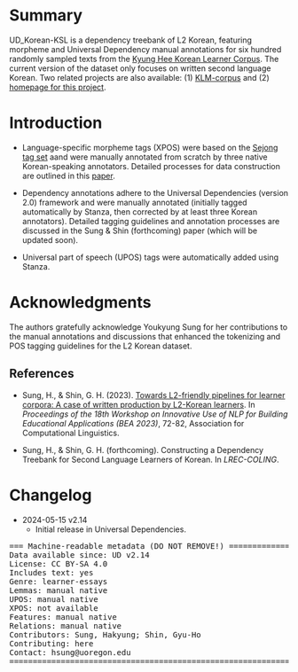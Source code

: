 # Summary

UD_Korean-KSL is a dependency treebank of L2 Korean, featuring morpheme and Universal Dependency manual annotations for six hundred randomly sampled texts from the [Kyung Hee Korean Learner Corpus](https://github.com/jungyeul/korean-learner-corpus). The current version of the dataset only focuses on written second language Korean. Two related projects are also available: (1) [KLM-corpus](https://github.com/NLPxL2Korean/KLM-corpus) and (2) [homepage for this project](https://github.com/NLPxL2Korean/L2KW-corpus).

# Introduction

- Language-specific morpheme tags (XPOS) were based on the [Sejong tag set](https://github.com/NLPxL2Korean/L2KW-corpus) aand were manually annotated from scratch by three native Korean-speaking annotators. Detailed processes for data construction are outlined in this [paper](https://aclanthology.org/2023.bea-1.6/).

- Dependency annotations adhere to the Universal Dependencies (version 2.0) framework and were manually annotated (initially tagged automatically by Stanza, then corrected by at least three Korean annotators). Detailed tagging guidelines and annotation processes are discussed in the Sung & Shin (forthcoming) paper (which will be updated soon).

- Universal part of speech (UPOS) tags were automatically added using Stanza.

# Acknowledgments

The authors gratefully acknowledge Youkyung Sung for her contributions to the manual annotations and discussions that enhanced the tokenizing and POS tagging guidelines for the L2 Korean dataset.

## References

* Sung, H., & Shin, G. H. (2023). [Towards L2-friendly pipelines for learner corpora: A case of written production by L2-Korean learners](https://aclanthology.org/2023.bea-1.6/). In *Proceedings of the 18th Workshop on Innovative Use of NLP for Building Educational Applications (BEA 2023)*, 72-82, Association for Computational Linguistics. 

* Sung, H., & Shin, G. H. (forthcoming). Constructing a Dependency Treebank for Second Language Learners of Korean. In *LREC-COLING*.

# Changelog

* 2024-05-15 v2.14
  * Initial release in Universal Dependencies.


<pre>
=== Machine-readable metadata (DO NOT REMOVE!) ================================
Data available since: UD v2.14
License: CC BY-SA 4.0
Includes text: yes
Genre: learner-essays
Lemmas: manual native
UPOS: manual native
XPOS: not available
Features: manual native
Relations: manual native
Contributors: Sung, Hakyung; Shin, Gyu-Ho
Contributing: here
Contact: hsung@uoregon.edu
===============================================================================
</pre>
